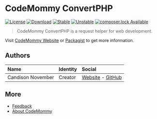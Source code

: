 # CodeMommy ConvertPHP

[![License](https://poser.pugx.org/CodeMommy/ConvertPHP/license?format=flat-square)](LICENSE)
[![Download](https://poser.pugx.org/CodeMommy/ConvertPHP/downloads?format=flat-square)](https://packagist.org/packages/CodeMommy/ConvertPHP)
[![Stable](https://poser.pugx.org/CodeMommy/ConvertPHP/version?format=flat-square)](https://packagist.org/packages/CodeMommy/ConvertPHP)
[![Unstable](https://poser.pugx.org/CodeMommy/ConvertPHP/v/unstable?format=flat-square)](https://packagist.org/packages/CodeMommy/ConvertPHP)
[![composer.lock Available](https://poser.pugx.org/CodeMommy/ConvertPHP/composerlock?format=flat-square)](https://packagist.org/packages/CodeMommy/ConvertPHP)


> CodeMommy ConvertPHP is a request helper for web development.

Visit [CodeMommy Website](http://www.codemommy.com) or [Packagist](https://packagist.org/packages/CodeMommy/ConvertPHP) to get more information.

## Authors

| Name | Identity | Social |
| :--- | :------- | :----- |
| Candison November | Creator  | [Website](http://www.kandisheng.com) - [GitHub](https://github.com/KanDisheng) |

## More

- [Feedback](https://github.com/CodeMommy/ConvertPHP/issues)
- [About CodeMommy](https://github.com/CodeMommy/CodeMommy)